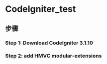 # CodeIgniter_test

## 步骤

### Step 1: Download CodeIgniter 3.1.10

### Step 2: add HMVC modular-extensions


